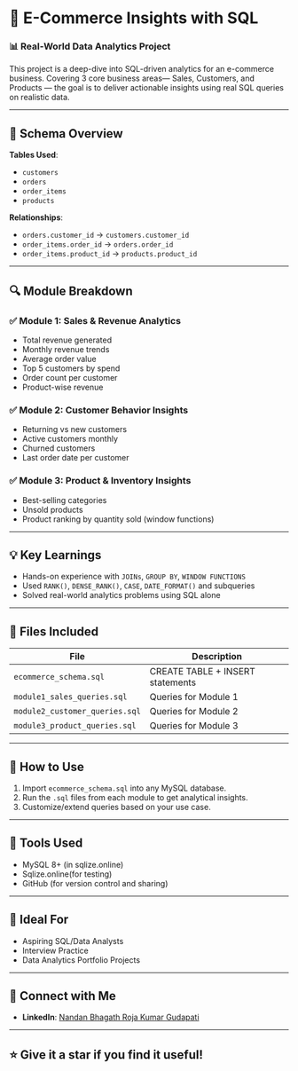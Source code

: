 # 🛒 E-Commerce Insights with SQL  
### 📊 Real-World Data Analytics Project

This project is a deep-dive into SQL-driven analytics for an e-commerce business. Covering 3 core business areas— Sales, Customers, and Products — the goal is to deliver actionable insights using real SQL queries on realistic data.

---

## 🧱 Schema Overview

**Tables Used**:  
- `customers`  
- `orders`  
- `order_items`  
- `products`

**Relationships**:  
- `orders.customer_id` → `customers.customer_id`  
- `order_items.order_id` → `orders.order_id`  
- `order_items.product_id` → `products.product_id`

---

## 🔍 Module Breakdown

### ✅ Module 1: Sales & Revenue Analytics
- Total revenue generated
- Monthly revenue trends
- Average order value
- Top 5 customers by spend
- Order count per customer
- Product-wise revenue

### ✅ Module 2: Customer Behavior Insights
- Returning vs new customers
- Active customers monthly
- Churned customers
- Last order date per customer

### ✅ Module 3: Product & Inventory Insights
- Best-selling categories
- Unsold products
- Product ranking by quantity sold (window functions)

---

## 💡 Key Learnings
- Hands-on experience with `JOINs`, `GROUP BY`, `WINDOW FUNCTIONS`
- Used `RANK()`, `DENSE_RANK()`, `CASE`, `DATE_FORMAT()` and subqueries
- Solved real-world analytics problems using SQL alone

---

## 📂 Files Included

| File                          | Description                            |
|-------------------------------|----------------------------------------|
| `ecommerce_schema.sql`        | CREATE TABLE + INSERT statements       |
| `module1_sales_queries.sql`   | Queries for Module 1                   |
| `module2_customer_queries.sql`| Queries for Module 2                   |
| `module3_product_queries.sql` | Queries for Module 3                   |

---

## 🚀 How to Use

1. Import `ecommerce_schema.sql` into any MySQL database.
2. Run the `.sql` files from each module to get analytical insights.
3. Customize/extend queries based on your use case.

---

## 📌 Tools Used

- MySQL 8+ (in sqlize.online)
- Sqlize.online(for testing)
- GitHub (for version control and sharing)

---

## 🧠 Ideal For

- Aspiring SQL/Data Analysts
- Interview Practice
- Data Analytics Portfolio Projects

---

## 🔗 Connect with Me

- **LinkedIn**: [Nandan Bhagath Roja Kumar Gudapati](https://www.linkedin.com/in/nandan-bhagath-roja-kumar-gudapati-9b7658193)



---

## ⭐ Give it a star if you find it useful!

